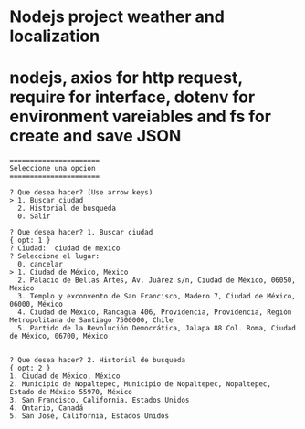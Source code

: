 # Nodejs project weather and localization

# nodejs, axios for http request, require for interface, dotenv for environment vareiables and fs for create and save JSON

```
======================
Seleccione una opcion
======================

? Que desea hacer? (Use arrow keys)
> 1. Buscar ciudad
  2. Historial de busqueda
  0. Salir
```

```
? Que desea hacer? 1. Buscar ciudad
{ opt: 1 }
? Ciudad:  ciudad de mexico
? Seleccione el lugar:
  0. cancelar
> 1. Ciudad de México, México
  2. Palacio de Bellas Artes, Av. Juárez s/n, Ciudad de México, 06050, México
  3. Templo y exconvento de San Francisco, Madero 7, Ciudad de México, 06000, México
  4. Ciudad de México, Rancagua 406, Providencia, Providencia, Región Metropolitana de Santiago 7500000, Chile
  5. Partido de la Revolución Democrática, Jalapa 88 Col. Roma, Ciudad de México, 06700, México
```

```

? Que desea hacer? 2. Historial de busqueda
{ opt: 2 }
1. Ciudad de México, México
2. Municipio de Nopaltepec, Municipio de Nopaltepec, Nopaltepec, Estado de México 55970, México
3. San Francisco, California, Estados Unidos
4. Ontario, Canadá
5. San José, California, Estados Unidos
```
